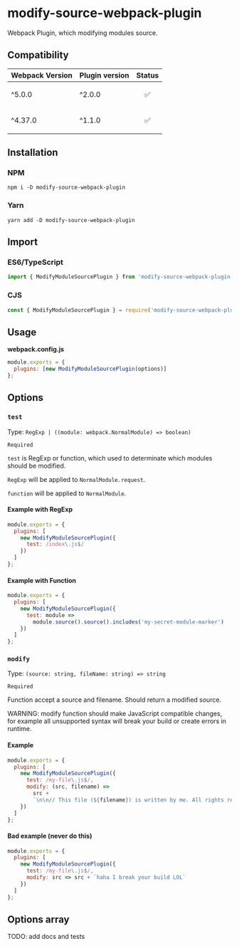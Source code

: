 # modify-source-webpack-plugin

Webpack Plugin, which modifying modules source.

## Compatibility

| Webpack Version | Plugin version | Status                   |
| --------------- | -------------- | ------------------------ |
| ^5.0.0          | ^2.0.0         | <p align="center">✅</p> |
| ^4.37.0         | ^1.1.0         | <p align="center">✅</p> |

## Installation

### NPM

```
npm i -D modify-source-webpack-plugin
```

### Yarn

```
yarn add -D modify-source-webpack-plugin
```

## Import

### ES6/TypeScript

```js
import { ModifyModuleSourcePlugin } from 'modify-source-webpack-plugin';
```

### CJS

```js
const { ModifyModuleSourcePlugin } = require('modify-source-webpack-plugin');
```

## Usage

**webpack.config.js**

```js
module.exports = {
  plugins: [new ModifyModuleSourcePlugin(options)]
};
```

## Options

### `test`

Type: `RegExp | ((module: webpack.NormalModule) => boolean)`

`Required`

`test` is RegExp or function, which used to determinate which modules should be modified.

`RegExp` will be applied to `NormalModule.request`.

`function` will be applied to `NormalModule`.

#### Example with RegExp

```js
module.exports = {
  plugins: [
    new ModifyModuleSourcePlugin({
      test: /index\.js$/
    })
  ]
};
```

#### Example with Function

```js
module.exports = {
  plugins: [
    new ModifyModuleSourcePlugin({
      test: module =>
        module.source().source().includes('my-secret-module-marker')
    })
  ]
};
```

### `modify`

Type: `(source: string, fileName: string) => string`

`Required`

Function accept a source and filename. Should return a modified source.

WARNING: modify function should make JavaScript compatible changes, for example all unsupported syntax will break your build or create errors in runtime.

#### Example

```js
module.exports = {
  plugins: [
    new ModifyModuleSourcePlugin({
      test: /my-file\.js$/,
      modify: (src, filename) =>
        src +
        `\n\n// This file (${filename}) is written by me. All rights reserved`
    })
  ]
};
```

#### Bad example (never do this)

```js
module.exports = {
  plugins: [
    new ModifyModuleSourcePlugin({
      test: /my-file\.js$/,
      modify: src => src + `haha I break your build LOL`
    })
  ]
};
```

## Options array

TODO: add docs and tests
